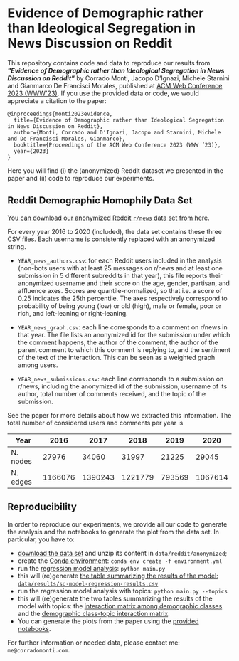 # Evidence of Demographic rather than Ideological Segregation in News Discussion on Reddit

This repository contains code and data to reproduce our results from ***"Evidence of Demographic rather than Ideological Segregation in News Discussion on Reddit"*** by Corrado Monti, Jacopo D’Ignazi, Michele Starnini and Gianmarco De Francisci Morales, published at [ACM Web Conference 2023 (WWW'23)](https://www2023.thewebconf.org). If you use the provided data or code, we would appreciate a citation to the paper:

```
@inproceedings{monti2023evidence,
  title={Evidence of Demographic rather than Ideological Segregation in News Discussion on Reddit},
  author={Monti, Corrado and D'Ignazi, Jacopo and Starnini, Michele and De Francisci Morales, Gianmarco},
  booktitle={Proceedings of the ACM Web Conference 2023 (WWW ’23)},
  year={2023}
}
```

Here you will find (i) the (anonymized) Reddit dataset we presented in the paper and (ii) code to reproduce our experiments.

## Reddit Demographic Homophily Data Set

[You can download our anonymized Reddit `r/news` data set from here](https://github.com/corradomonti/demographic-homophily/releases/tag/dataset).

For every year 2016 to 2020 (included), the data set contains these three CSV files.
Each username is consistently replaced with an anonymized string.

- `YEAR_news_authors.csv`: for each Reddit users included in the analysis (non-bots users with at least 25 messages on r/news and at least one submission in 5 different subreddits in that year), this file reports their anonymized username and their score on the age, gender, partisan, and affluence axes. Scores are quantile-normalized, so that i.e. a score of 0.25 indicates the 25th percentile. The axes respectively correspond to probability of being young (low) or old (high), male or female, poor or rich, and left-leaning or right-leaning.

- `YEAR_news_graph.csv`: each line corresponds to a comment on r/news in that year. The file lists an anonymized id for the submission under which the comment happens, the author of the comment, the author of the parent comment to which this comment is replying to, and the sentiment of the text of the interaction. This can be seen as a weighted graph among users.

- `YEAR_news_submissions.csv`: each line corresponds to a submission on r/news, including the anonymized id of the submission, username of its author, total number of comments received, and the topic of the submission.

See the paper for more details about how we extracted this information.
The total number of considered users and comments per year is

| Year     | 2016    | 2017    | 2018    | 2019   | 2020    |
|----------|---------|---------|---------|--------|---------|
| N. nodes | 27976   | 34060   | 31997   | 21225  | 29045   |
| N. edges | 1166076 | 1390243 | 1221779 | 793569 | 1067614 |

## Reproducibility

In order to reproduce our experiments, we provide all our code to generate the analysis and the notebooks to generate the plot from the data set. In particular, you have to:

- [download the data set](https://github.com/corradomonti/demographic-homophily/releases/tag/dataset) and unzip its content in `data/reddit/anonymized`;
- create the [Conda environment](https://github.com/corradomonti/demographic-homophily/blob/main/environment.yml): `conda env create -f environment.yml`
- run the [regression model analysis](https://github.com/corradomonti/demographic-homophily/blob/main/src/main.py): `python main.py`
- this will (re)generate [the table summarizing the results of the model: `data/results/sd-model-regression-results.csv`](https://github.com/corradomonti/demographic-homophily/blob/main/data/results/sd-model-regression-results.csv)
- run the regression model analysis with topics: `python main.py --topics`
- this will (re)generate the two tables summarizing the results of the model with topics: the [interaction matrix among demographic classes](https://github.com/corradomonti/demographic-homophily/blob/main/data/results/sd-topics-model-regression-results.csv) and the [demographic class-topic interaction matrix](https://github.com/corradomonti/demographic-homophily/blob/main/data/results/sd-topics-model-regression-topic-results.csv).
- You can generate the plots from the paper using the [provided notebooks](https://github.com/corradomonti/demographic-homophily/tree/main/notebook).

For further information or needed data, please contact me: `me@corradomonti.com`.
